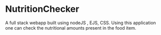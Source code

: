 # NutritionChecker
A full stack webapp built using nodeJS , EJS, CSS. Using this application one can check the nutritional amounts present in the food item.
